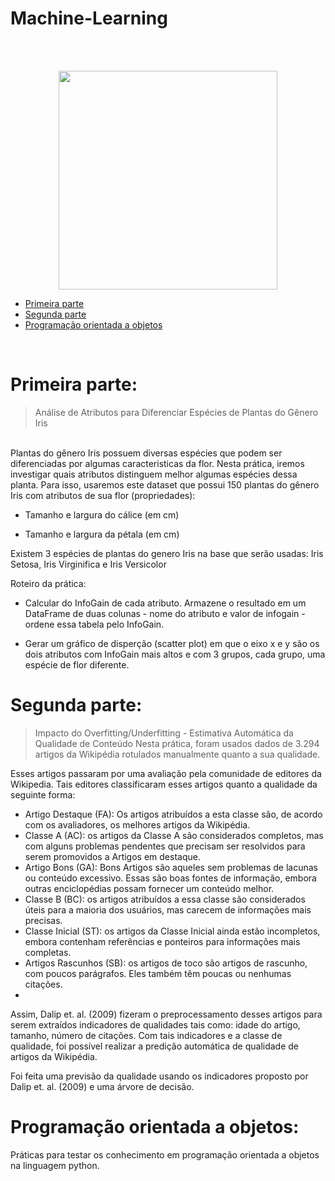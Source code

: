 # Machine-Learning
</br>

</br>
<p align="center">
  <img src="https://super.abril.com.br/wp-content/uploads/2016/09/super_imggato_digitando_0.gif" width="350">
</p>


<!--ts-->   
   * [Primeira parte](#primeira-parte)
   * [Segunda parte](#segunda-parte)
   * [Programação orientada a objetos](#programacao-orientada-a-objetos)    
<!--te-->

</br>

Primeira parte:
============
>  Análise de Atributos para Diferenciar Espécies de Plantas do Gênero Iris
</br>
Plantas do gênero Iris possuem diversas espécies que podem ser diferenciadas por algumas caracteristicas da flor. Nesta prática, iremos investigar quais atributos distinguem melhor algumas espécies dessa planta. Para isso, usaremos este dataset que possui 150 plantas do gênero Iris com atributos de sua flor (propriedades):</br>

* Tamanho e largura do cálice (em cm)</br>

* Tamanho e largura da pétala (em cm)</br>

Existem 3 espécies de plantas do genero Iris na base que serão usadas: Iris Setosa, Iris Virginifica e Iris Versicolor</br>

Roteiro da prática:</br>

* Calcular do InfoGain de cada atributo. Armazene o resultado em um DataFrame de duas colunas - nome do atributo e valor de infogain - ordene essa tabela pelo InfoGain.

* Gerar um gráfico de disperção (scatter plot) em que o eixo x e y são os dois atributos com InfoGain mais altos e com 3 grupos, cada grupo, uma espécie de flor diferente.</br>




Segunda parte:
============
> Impacto do Overfitting/Underfitting - Estimativa Automática da Qualidade de Conteúdo
Nesta prática, foram usados dados de 3.294 artigos da Wikipédia rotulados manualmente quanto a sua qualidade.</br>

Esses artigos passaram por uma avaliação pela comunidade de editores da Wikipedia. Tais editores classificaram esses artigos quanto a qualidade da seguinte forma:</br>

* Artigo Destaque (FA): Os artigos atribuídos a esta classe são, de acordo com os avaliadores, os melhores artigos da Wikipédia.
* Classe A (AC): os artigos da Classe A são considerados completos, mas com alguns problemas pendentes que precisam ser resolvidos para serem promovidos a Artigos em destaque.
* Artigo Bons (GA): Bons Artigos são aqueles sem problemas de lacunas ou conteúdo excessivo. Essas são boas fontes de informação, embora outras enciclopédias possam fornecer um conteúdo melhor.
* Classe B (BC): os artigos atribuídos a essa classe são considerados úteis para a maioria dos usuários, mas carecem de informações mais precisas.
* Classe Inicial (ST): os artigos da Classe Inicial ainda estão incompletos, embora contenham referências e ponteiros para informações mais completas.
* Artigos Rascunhos (SB): os artigos de toco são artigos de rascunho, com poucos parágrafos. Eles também têm poucas ou nenhumas citações. </br>
* 
Assim, Dalip et. al. (2009) fizeram o preprocessamento desses artigos para serem extraídos indicadores de qualidades tais como: idade do artigo, tamanho, número de citações. Com tais indicadores e a classe de qualidade, foi possível realizar a predição automática de qualidade de artigos da Wikipédia.</br>

Foi feita uma previsão da qualidade usando os indicadores proposto por Dalip et. al. (2009) e uma árvore de decisão.


Programação orientada a objetos:
============
Práticas para testar os conhecimento em programação orientada a objetos na linguagem python.
